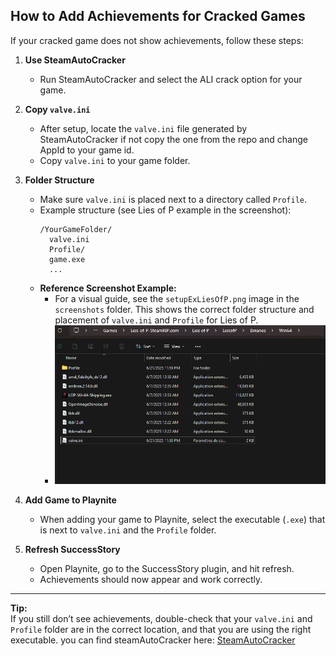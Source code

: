 ## How to Add Achievements for Cracked Games

If your cracked game does not show achievements, follow these steps:

1. **Use SteamAutoCracker**

   - Run SteamAutoCracker and select the ALI crack option for your game.

2. **Copy `valve.ini`**

   - After setup, locate the `valve.ini` file generated by SteamAutoCracker if not copy the one from the repo and change AppId to your game id.
   - Copy `valve.ini` to your game folder.

3. **Folder Structure**

   - Make sure `valve.ini` is placed next to a directory called `Profile`.
   - Example structure (see Lies of P example in the screenshot):
     ```
     /YourGameFolder/
       valve.ini
       Profile/
       game.exe
       ...
     ```
   - **Reference Screenshot Example:**
     - For a visual guide, see the `setupExLiesOfP.png` image in the `screenshots` folder. This shows the correct folder structure and placement of `valve.ini` and `Profile` for Lies of P.
     - ![Setup Lies of P Example](./screenshots/setupExLiesOfP.png)

4. **Add Game to Playnite**

   - When adding your game to Playnite, select the executable (`.exe`) that is next to `valve.ini` and the `Profile` folder.

5. **Refresh SuccessStory**
   - Open Playnite, go to the SuccessStory plugin, and hit refresh.
   - Achievements should now appear and work correctly.

---

**Tip:**  
If you still don’t see achievements, double-check that your `valve.ini` and `Profile` folder are in the correct location, and that you are using the right executable.
you can find steamAutoCracker here: [SteamAutoCracker](https://github.com/BigBoiCJ/SteamAutoCracker/releases/tag/2.2.1-gui)
